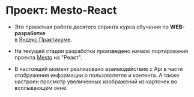 # Проект: Mesto-React
  
* Это проектная работа десятого спринта курса обучения по __WEB-разработке__  
в [Яндекс Практикуме](https://practicum.yandex.ru/).

* На текущей стадии разработки произведено начало портирования проекта [Mesto](https://github.com/EugeneCod/mesto) на "Реакт".

* В настоящий момент реализовано взаимодействие с Api в части отображения информации о пользоватетле и контента. А также настроен просмотр увеличенных изображений из карточек во всплывающем окне.